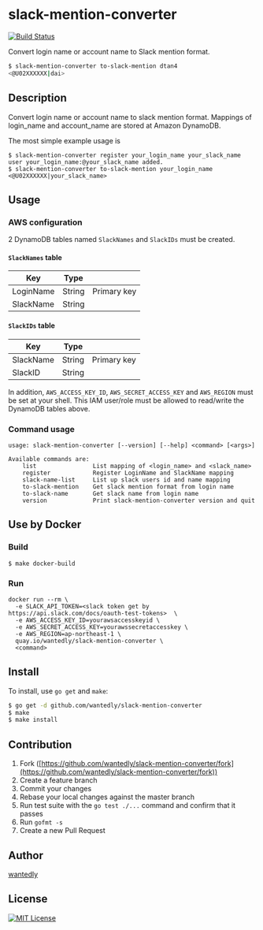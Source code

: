 # slack-mention-converter

[![Build Status](https://travis-ci.org/wantedly/slack-mention-converter.svg?branch=master)](https://travis-ci.org/wantedly/slack-mention-converter)

Convert login name or account name to Slack mention format.

```bash
$ slack-mention-converter to-slack-mention dtan4
<@U02XXXXXX|dai>
```

## Description

Convert login name or account name to slack mention format. Mappings of login_name and account_name are stored at Amazon DynamoDB.

The most simple example usage is

```
$ slack-mention-converter register your_login_name your_slack_name
user your_login_name:@your_slack_name added.
$ slack-mention-converter to-slack-mention your_login_name
<@U02XXXXXX|your_slack_name>
```

## Usage

### AWS configuration

2 DynamoDB tables named `SlackNames` and `SlackIDs` must be created.

#### `SlackNames` table

|Key|Type| |
|---|----|---|
|LoginName|String|Primary key|
|SlackName|String||

#### `SlackIDs` table

|Key|Type| |
|---|----|---|
|SlackName|String|Primary key|
|SlackID|String||

In addition, `AWS_ACCESS_KEY_ID`, `AWS_SECRET_ACCESS_KEY` and `AWS_REGION` must be set at your shell. This IAM user/role must be allowed to read/write the DynamoDB tables above.

### Command usage

```
usage: slack-mention-converter [--version] [--help] <command> [<args>]

Available commands are:
    list                List mapping of <login_name> and <slack_name>
    register            Register LoginName and SlackName mapping
    slack-name-list     List up slack users id and name mapping
    to-slack-mention    Get slack mention format from login name
    to-slack-name       Get slack name from login name
    version             Print slack-mention-converter version and quit
```

## Use by Docker

### Build

```
$ make docker-build
```

### Run

```
docker run --rm \
  -e SLACK_API_TOKEN=<slack token get by https://api.slack.com/docs/oauth-test-tokens>  \
  -e AWS_ACCESS_KEY_ID=yourawsaccesskeyid \
  -e AWS_SECRET_ACCESS_KEY=yourawssecretaccesskey \
  -e AWS_REGION=ap-northeast-1 \
  quay.io/wantedly/slack-mention-converter \
  <command>
```


## Install

To install, use `go get` and `make`:

```bash
$ go get -d github.com/wantedly/slack-mention-converter
$ make
$ make install
```

## Contribution

1. Fork ([https://github.com/wantedly/slack-mention-converter/fork](https://github.com/wantedly/slack-mention-converter/fork))
1. Create a feature branch
1. Commit your changes
1. Rebase your local changes against the master branch
1. Run test suite with the `go test ./...` command and confirm that it passes
1. Run `gofmt -s`
1. Create a new Pull Request

## Author

[wantedly](https://github.com/wantedly)

## License

[![MIT License](http://img.shields.io/badge/license-MIT-blue.svg?style=flat)](LICENSE)
